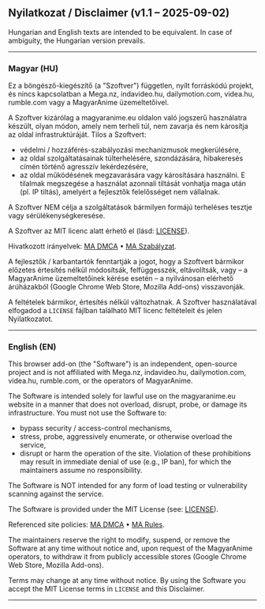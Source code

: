 ## Nyilatkozat / Disclaimer (v1.1 – 2025-09-02)

Hungarian and English texts are intended to be equivalent. In case of ambiguity, the Hungarian version prevails.

---

### Magyar (HU)

Ez a böngésző-kiegészítő (a "Szoftver") független, nyílt forráskódú projekt, és nincs kapcsolatban a Mega.nz, indavideo.hu, dailymotion.com, videa.hu, rumble.com vagy a MagyarAnime üzemeltetőivel.

A Szoftver kizárólag a magyaranime.eu oldalon való jogszerű használatra készült, olyan módon, amely nem terheli túl, nem zavarja és nem károsítja az oldal infrastruktúráját. Tilos a Szoftvert:
- védelmi / hozzáférés-szabályozási mechanizmusok megkerülésére,
- az oldal szolgáltatásainak túlterhelésére, szondázására, hibakeresés címén történő agresszív lekérdezésére,
- az oldal működésének megzavarására vagy károsítására
használni. E tilalmak megszegése a használat azonnali tiltását vonhatja maga után (pl. IP tiltás), amelyért a fejlesztők felelősséget nem vállalnak.

A Szoftver NEM célja a szolgáltatások bármilyen formájú terheléses tesztje vagy sérülékenységkeresése.

A Szoftver az MIT licenc alatt érhető el (lásd: [LICENSE](LICENSE)).

Hivatkozott irányelvek: [MA DMCA](https://magyaranime.eu/web/dmca/) • [MA Szabályzat](https://magyaranime.eu/szabalyzat/).

A fejlesztők / karbantartók fenntartják a jogot, hogy a Szoftvert bármikor előzetes értesítés nélkül módosítsák, felfüggesszék, eltávolítsák, vagy – a MagyarAnime üzemeltetőinek kérése esetén – a nyilvánosan elérhető árúházakból (Google Chrome Web Store, Mozilla Add-ons) visszavonják.

A feltételek bármikor, értesítés nélkül változhatnak. A Szoftver használatával elfogadod a `LICENSE` fájlban található MIT licenc feltételeit és jelen Nyilatkozatot.


---

### English (EN)

This browser add-on (the "Software") is an independent, open-source project and is not affiliated with Mega.nz, indavideo.hu, dailymotion.com, videa.hu, rumble.com, or the operators of MagyarAnime.

The Software is intended solely for lawful use on the magyaranime.eu website in a manner that does not overload, disrupt, probe, or damage its infrastructure. You must not use the Software to:
- bypass security / access-control mechanisms,
- stress, probe, aggressively enumerate, or otherwise overload the service,
- disrupt or harm the operation of the site.
Violation of these prohibitions may result in immediate denial of use (e.g., IP ban), for which the maintainers assume no responsibility.

The Software is NOT intended for any form of load testing or vulnerability scanning against the service.

The Software is provided under the MIT License (see: [LICENSE](LICENSE)).

Referenced site policies: [MA DMCA](https://magyaranime.eu/web/dmca/) • [MA Rules](https://magyaranime.eu/szabalyzat/).

The maintainers reserve the right to modify, suspend, or remove the Software at any time without notice and, upon request of the MagyarAnime operators, to withdraw it from publicly accessible stores (Google Chrome Web Store, Mozilla Add-ons).

Terms may change at any time without notice. By using the Software you accept the MIT License terms in `LICENSE` and this Disclaimer.

---
